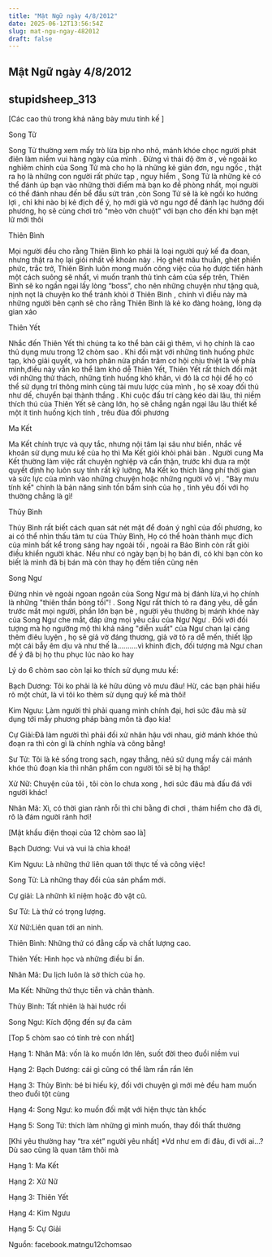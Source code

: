 ```yaml
---
title: "Mật Ngữ ngày 4/8/2012"
date: 2025-06-12T13:56:54Z
slug: mat-ngu-ngay-482012
draft: false
---
```


## Mật Ngữ ngày 4/8/2012

## stupidsheep_313

[Các cao thủ trong khả năng bày mưu tính kế ]


 Song Tử

 Song Tử thường xem mấy trò lừa bịp nho nhỏ, mánh khóe chọc người phát điên làm niềm vui hàng ngày của mình . Đừng vì thái độ ỡm ờ , vẻ ngoài ko nghiêm chỉnh của Song Tử mà cho họ là những kẻ giản đơn, ngu ngốc , thật ra họ là những con người rất phức tạp , nguy hiểm , Song Tử là những kẻ có thể đánh úp bạn vào những thời điểm mà bạn ko đề phòng nhất, mọi người có thể đánh nhau đến bể đầu sứt trán ,còn Song Tử sẽ là kẻ ngồi ko hưởng lợi , chỉ khi nào bị kẻ địch để ý, họ mới giả vờ ngu ngơ để đánh lạc hướng đối phương, họ sẽ cùng chơi trò "mèo vờn chuột" với bạn cho đến khi bạn mệt lữ mới thôi

 Thiên Bình

 Mọi người đều cho rằng Thiên Bình ko phải là loại người quỷ kế đa đoan, nhưng thật ra họ lại giỏi nhất về khoản này . Họ ghét mâu thuẫn, ghét phiền phức, trắc trở, Thiên Bình luôn mong muốn công việc của họ được tiến hành một cách suông sẽ nhất, vì muốn tranh thủ tình cảm của sếp trên, Thiên Bình sẽ ko ngần ngại lấy lòng “boss”, cho nên những chuyện như tặng quà, nịnh nọt là chuyện ko thể tránh khỏi ở Thiên Bình , chính vì điều này mà những người bên cạnh sẽ cho rằng Thiên Bình là kẻ ko đàng hoàng, lòng dạ gian xảo

 Thiên Yết

 Nhắc đến Thiên Yết thì chúng ta ko thể bàn cãi gì thêm, vì họ chính là cao thủ dụng mưu trong 12 chòm sao . Khi đối mặt với những tình huống phức tạp, khó giải quyết, và hơn phân nửa phần trăm cơ hội chịu thiệt là về phía mình,điều này vẫn ko thể làm khó dễ Thiên Yết, Thiên Yết rất thích đối mặt với những thử thách, những tình huống khó khăn, vì đó là cơ hội để họ có thể sử dụng trí thông minh cùng tài mưu lược của mình , họ sẽ xoay đối thủ như dế, chuyển bại thành thắng . Khi cuộc đấu trí càng kéo dài lâu, thì niềm thích thú của Thiên Yết sẽ càng lớn, họ sẽ chẳng ngần ngại lâu lâu thiết kế một ít tình huống kịch tính , trêu đùa đối phương

 Ma Kết

 Ma Kết chính trực và quy tắc, nhưng nội tâm lại sâu như biển, nhắc về khoản sử dụng mưu kế của họ thì Ma Kết giỏi khỏi phải bàn . Người cung Ma Kết thường làm việc rất chuyên nghiệp và cẩn thận, trước khi đưa ra một quyết định họ luôn suy tính rất kỹ lưỡng, Ma Kết ko thích lãng phí thời gian và sức lực của mình vào những chuyện hoặc những người vô vị . "Bày mưu tính kế" chính là bản năng sinh tồn bẩm sinh của họ , tình yêu đối với họ thường chẳng là gì!

 Thủy Bình

 Thủy Bình rất biết cách quan sát nét mặt để đoán ý nghĩ của đối phương, ko ai có thể nhìn thấu tâm tư của Thủy Bình, Họ có thể hoàn thành mục đích của mình bất kể trong sáng hay ngoài tối , ngoài ra Bảo Bình còn rất giỏi điều khiển người khác. Nếu như có ngày bạn bị họ bán đi, có khi bạn còn ko biết là mình đã bị bán mà còn thay họ đếm tiền cũng nên

 Song Ngư

 Đừng nhìn vẻ ngoài ngoan ngoãn của Song Ngư mà bị đánh lừa,vì họ chính là những "thiên thần bóng tối"! . Song Ngư rất thích tỏ ra đáng yêu, dễ gần trước mắt mọi người, phần lớn bạn bè , người yêu thường bị mánh khóe này của Song Ngư che mắt, đáp ứng mọi yêu cầu của Ngư Ngư . Đối với đối tượng mà họ ngưỡng mộ thì khả năng "diễn xuất" của Ngư chan lại càng thêm điêu luyện , họ sẽ giả vờ đáng thương, giả vờ tỏ ra dễ mến, thiết lập một cái bẫy êm dịu và như thế là..........vì khinh địch, đối tượng mà Ngư chan để ý đã bị họ thu phục lúc nào ko hay


 Lý do 6 chòm sao còn lại ko thích sử dụng mưu kế:

 Bạch Dương: Tôi ko phải là kẻ hữu dũng vô mưu đâu! Hừ, các bạn phải hiểu rõ một chút, là vì tôi ko thèm sử dụng quỷ kế mà thôi!

 Kim Ngưu: Làm người thì phải quang minh chính đại, hơi sức đâu mà sử dụng tới mấy phương pháp bàng môn tà đạo kia!

 Cự Giải:Đã làm người thì phải đối xử nhân hậu với nhau, giở mánh khóe thủ đoạn ra thì còn gì là chính nghĩa và công bằng!

 Sư Tử: Tôi là kẻ sống trong sạch, ngay thẳng, nêú sử dụng mấy cái mánh khóe thủ đoạn kia thì nhân phẩm con người tôi sẽ bị hạ thấp!

 Xử Nữ: Chuyện của tôi , tôi còn lo chưa xong , hơi sức đâu mà đấu đá với người khác!

 Nhân Mã: Xì, có thời gian rảnh rỗi thì chi bằng đi chơi , thám hiểm cho đã đi, rõ là đám người rảnh hơi!
 
[Mật khẩu điện thoại của 12 chòm sao là]


 Bạch Dương: Vui và vui là chìa khoá!

 Kim Ngưu: Là những thứ liên quan tới thực tế và công việc!

 Song Tử: Là những thay đổi của sản phẩm mới.

 Cự giải: Là nhữnh kĩ niệm hoặc đò vật cũ.

 Sư Tử: Là thứ có trọng lượng.

 Xử Nữ:Liên quan tới an ninh.

 Thiên Bình: Những thứ có đẳng cấp và chất lượng cao.

 Thiên Yết: Hình học và những điều bí ẩn.

 Nhân Mã: Du lịch luôn là sở thích của họ.

 Ma Kết: Những thứ thực tiễn và chân thành.

 Thủy Bình: Tất nhiên là hài hước rồi

 Song Ngư: Kích động đến sự đa cảm
 
[Top 5 chòm sao có tính trẻ con nhất]

 Hạng 1: Nhân Mã: vốn là ko muốn lớn lên, suốt đời theo đuổi niềm vui

 Hạng 2: Bạch Dương: cái gì cũng có thể làm rần rần lên

 Hạng 3: Thủy Bình: bé bi hiếu kỳ, đối với chuyện gì mới mẻ đều ham muốn theo đuổi tột cùng

 Hạng 4: Song Ngư: ko muốn đối mặt với hiện thực tàn khốc

 Hạng 5: Song Tử: thích làm những gì mình muốn, thay đổi thất thường
 
[Khi yêu thường hay “tra xét” người yêu nhất]
 *Vd như em đi đâu, đi với ai…? Dù sao cũng là quan tâm thôi mà 


 Hạng 1: Ma Kết

 Hạng 2: Xử Nữ

 Hạng 3: Thiên Yết

 Hạng 4: Kim Ngưu

 Hạng 5: Cự Giải
 
Nguồn: facebook.matngu12chomsao
